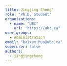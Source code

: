 ```yaml
---
title: Jingjing Zheng"
role: "Ph.D. Student"
organizations:
  - name: "UBC"
    url: "https://ubc.ca"
user_groups:
  - Administration
email: "kaixun.hua@ubc.ca"
superuser: false
authors:
  - jingjingzheng
---
```

